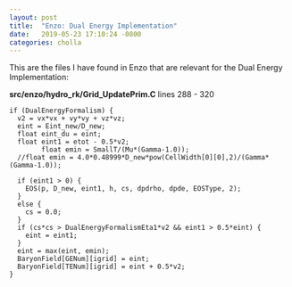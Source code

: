 ```yaml
---
layout: post
title:  "Enzo: Dual Energy Implementation"
date:   2019-05-23 17:10:24 -0800
categories: cholla
---
```


This are the files I have found in Enzo that are relevant for the Dual Energy Implementation:

**src/enzo/hydro_rk/Grid_UpdatePrim.C**   lines 288 - 320 

```
if (DualEnergyFormalism) {
  v2 = vx*vx + vy*vy + vz*vz;
  eint = Eint_new/D_new;
  float eint_du = eint;
  float eint1 = etot - 0.5*v2;
        float emin = SmallT/(Mu*(Gamma-1.0));
  //float emin = 4.0*0.48999*D_new*pow(CellWidth[0][0],2)/(Gamma*(Gamma-1.0));

  if (eint1 > 0) {
    EOS(p, D_new, eint1, h, cs, dpdrho, dpde, EOSType, 2);
  }
  else {
    cs = 0.0;
  }
  if (cs*cs > DualEnergyFormalismEta1*v2 && eint1 > 0.5*eint) {
    eint = eint1;
  }
  eint = max(eint, emin);
  BaryonField[GENum][igrid] = eint;
  BaryonField[TENum][igrid] = eint + 0.5*v2;
}  
```